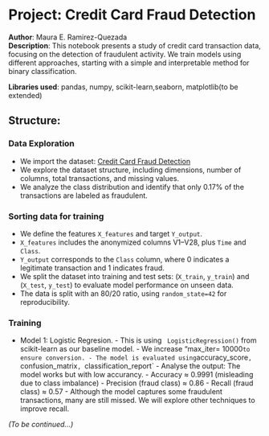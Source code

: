 # Project: Credit Card Fraud Detection

**Author**: Maura E. Ramirez-Quezada  
**Description**: This notebook presents a study of credit card transaction data, focusing on the detection of fraudulent activity.  We train models using different approaches, starting with a simple and interpretable method for binary classification.

**Libraries used**: pandas, numpy, scikit-learn,seaborn, matplotlib(to be extended)

## Structure:
### Data Exploration 
- We import the dataset: [Credit Card Fraud Detection](https://www.kaggle.com/datasets/mlg-ulb/creditcardfraud?resource=download)
- We explore the dataset structure, including dimensions, number of columns, total transactions, and missing values.
- We analyze the class distribution and identify that only 0.17% of the transactions are labeled as fraudulent.
### Sorting data for training
- We define the features `X_features` and target `Y_output`.
- `X_features` includes the anonymized columns V1–V28, plus `Time` and `Class`.
- `Y_output` corresponds to the `Class` column, where 0 indicates a legitimate transaction and 1 indicates fraud.
- We split the dataset into training and test sets: (`X_train`, `y_train`) and (`X_test`, `y_test`) to evaluate model performance on unseen data.
- The data is split with an 80/20 ratio, using `random_state=42` for reproducibility.
### Training
- Model 1: Logistic Regresion. 
        - This is using ` LogisticRegression()` from scikit-learn as our baseline model.
        - We increase “max_iter= 10000` to ensure conversion.
        - The model is evaluated using `accuracy_score`, `confusion_matrix`, `classification_report`
        - Analyse the output: The model works but with low accurancy.
             - Accuracy ≈ 0.9991 (misleading due to class imbalance)
             - Precision (fraud class) ≈ 0.86
             - Recall (fraud class) ≈ 0.57
        - Although the model captures some fraudulent transactions, many are still missed. We will explore other techniques to improve recall.

_(To be continued...)_
